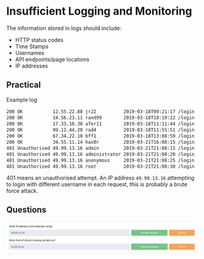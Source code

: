 # Insufficient Logging and Monitoring 

The information stored in logs should include:

- HTTP status codes
- Time Stamps
- Usernames
- API endpoints/page locations
- IP addresses

## Practical
Example log
```
200 OK           12.55.22.88 jr22          2019-03-18T09:21:17 /login
200 OK           14.56.23.11 rand99        2019-03-18T10:19:22 /login
200 OK           17.33.10.38 afer11        2019-03-18T11:11:44 /login
200 OK           99.12.44.20 rad4          2019-03-18T11:55:51 /login
200 OK           67.34.22.10 bff1          2019-03-18T13:08:59 /login
200 OK           34.55.11.14 hax0r         2019-03-21T16:08:15 /login
401 Unauthorised 49.99.13.16 admin         2019-03-21T21:08:15 /login
401 Unauthorised 49.99.13.16 administrator 2019-03-21T21:08:20 /login
401 Unauthorised 49.99.13.16 anonymous     2019-03-21T21:08:25 /login
401 Unauthorised 49.99.13.16 root          2019-03-21T21:08:30 /login
``` 

401 means an unauthorised attempt. An IP address `49.99.13.16` attempting to login with different username in each request, this is probably a brute force attack.

## Questions
![f7f0c9fccc0b46f865ec575f8b0bc834.png](./_resources/d39929152e42492185c96f97e0515fdb.png)